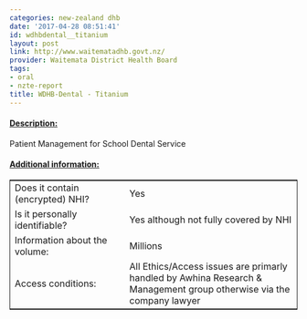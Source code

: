 ```yaml
---
categories: new-zealand dhb
date: '2017-04-28 08:51:41'
id: wdhbdental__titanium
layout: post
link: http://www.waitematadhb.govt.nz/
provider: Waitemata District Health Board
tags:
- oral
- nzte-report
title: WDHB-Dental - Titanium
---
```



 <h4> <u>Description:</u> </h4>
Patient Management for School Dental Service
 <h4> <u>Additional information:</u> </h4>
 <table style="border: 1px solid">
 <tr> <td width="40%"> Does it contain (encrypted) NHI? </td> <td>Yes</td> </tr>
 <tr> <td width="40%"> Is it personally identifiable? </td> <td>Yes although not fully covered by NHI</td> </tr>
 <tr> <td width="40%"> Information about the volume: </td> <td>Millions</td> </tr>
 <tr> <td width="40%"> Access conditions: </td> <td>All Ethics/Access issues are primarly handled by Awhina Research & Management group otherwise via the company lawyer</td> </tr>
 </table>